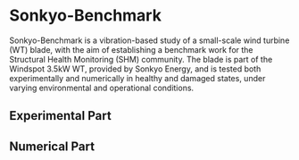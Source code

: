 # Sonkyo-Benchmark

Sonkyo-Benchmark is a vibration-based study of a small-scale wind turbine (WT) blade, with the aim of establishing a benchmark
work for the Structural Health Monitoring (SHM) community. The blade is part of the Windspot 3.5kW WT, provided by Sonkyo Energy, and is tested both experimentally and numerically in healthy and damaged states, under varying environmental and operational conditions.

## Experimental Part



## Numerical Part
